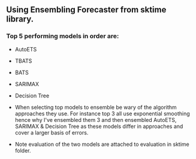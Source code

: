 ## Using Ensembling Forecaster from sktime library.

### Top 5 performing models in order are:
* AutoETS
* TBATS
* BATS
* SARIMAX
* Decision Tree

* When selecting top models to ensemble be wary of the algorithm approaches they use. For instance top 3 all use exponential smoothing hence why I've ensembled them 3 and then ensembled AutoETS, SARIMAX & Decision Tree as these models differ in approaches and cover a larger basis of errors.
* Note evaluation of the two models are attached to evaluation in sktime folder.
